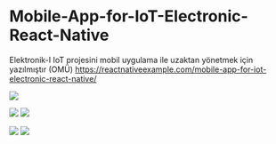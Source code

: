 # Mobile-App-for-IoT-Electronic-React-Native
Elektronik-I IoT projesini mobil uygulama ile uzaktan yönetmek için yazılmıştır (OMÜ)
https://reactnativeexample.com/mobile-app-for-iot-electronic-react-native/

![](public/Login.jpg)

![](public/UygulamaKapali.jpg)
![](public/ArduinoKapali.jpg)



![](public/UygulamaAcik.jpg)
![](public/ArduinoAcik.jpg)

